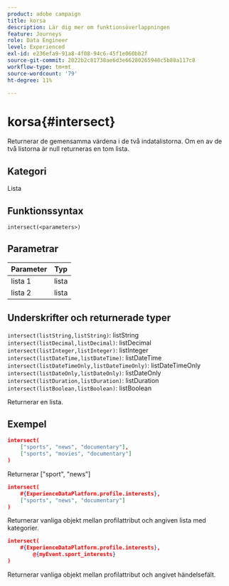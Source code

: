 ```yaml
---
product: adobe campaign
title: korsa
description: Lär dig mer om funktionsöverlappningen
feature: Journeys
role: Data Engineer
level: Experienced
exl-id: e236efa9-91a8-4f08-94c6-45f1e060bb2f
source-git-commit: 2022b2c81738ae6d3e66280265948c5b88a117c8
workflow-type: tm+mt
source-wordcount: '79'
ht-degree: 11%

---
```


# korsa{#intersect}

Returnerar de gemensamma värdena i de två indatalistorna. Om en av de två listorna är null returneras en tom lista.

## Kategori

Lista

## Funktionssyntax

`intersect(<parameters>)`

## Parametrar

| Parameter | Typ |
|-----------|------------------|
| lista 1 | lista |
| lista 2 | lista |

## Underskrifter och returnerade typer

`intersect(listString,listString)`: listString
`intersect(listDecimal,listDecimal)`: listDecimal
`intersect(listInteger,listInteger)`: listInteger
`intersect(listDateTime,listDateTime)`: listDateTime
`intersect(listDateTimeOnly,listDateTimeOnly)`: listDateTimeOnly
`intersect(listDateOnly,listDateOnly)`: listDateOnly
`intersect(listDuration,listDuration)`: listDuration
`intersect(listBoolean,listBoolean)`: listBoolean

Returnerar en lista.

## Exempel

```json
intersect(
    ["sports", "news", "documentary"],
    ["sports", "movies", "documentary"]
)
```

Returnerar [&quot;sport&quot;, &quot;news&quot;]

```json
intersect(
    #{ExperienceDataPlatform.profile.interests},
    ["sports", "news", "documentary"]
)
```

Returnerar vanliga objekt mellan profilattribut och angiven lista med kategorier.

```json
intersect(
    #{ExperienceDataPlatform.profile.interests},
        @{myEvent.sport_interests}
)
```

Returnerar vanliga objekt mellan profilattribut och angivet händelsefält.
